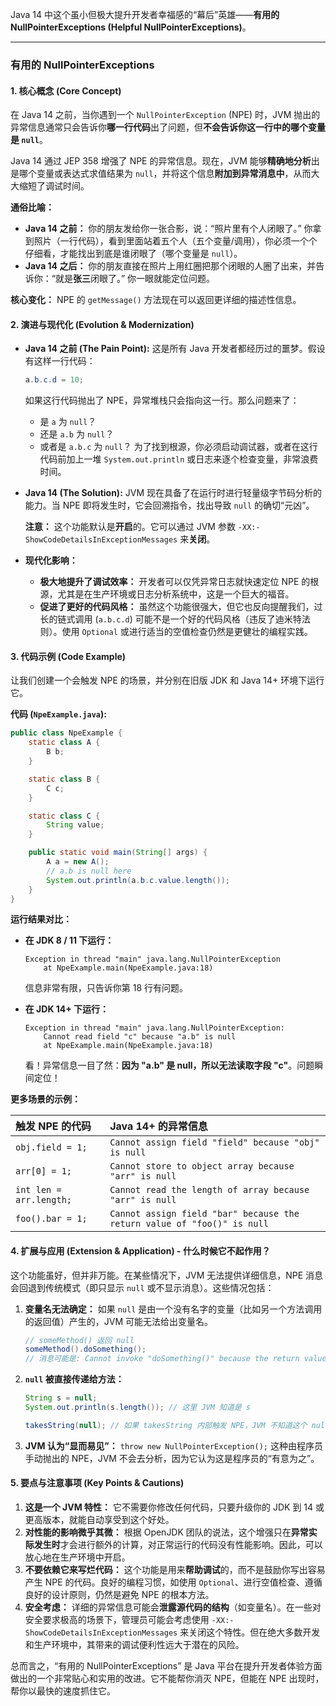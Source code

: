 Java 14 中这个虽小但极大提升开发者幸福感的“幕后”英雄——**有用的 NullPointerExceptions (Helpful NullPointerExceptions)**。

---

### 有用的 NullPointerExceptions

#### 1. 核心概念 (Core Concept)

在 Java 14 之前，当你遇到一个 `NullPointerException` (NPE) 时，JVM 抛出的异常信息通常只会告诉你**哪一行代码**出了问题，但**不会告诉你这一行中的哪个变量是 `null`**。

Java 14 通过 JEP 358 增强了 NPE 的异常信息。现在，JVM 能够**精确地分析**出是哪个变量或表达式求值结果为 `null`，并将这个信息**附加到异常消息中**，从而大大缩短了调试时间。

**通俗比喻：**
*   **Java 14 之前：**
    你的朋友发给你一张合影，说：“照片里有个人闭眼了。” 你拿到照片（一行代码），看到里面站着五个人（五个变量/调用），你必须一个个仔细看，才能找出到底是谁闭眼了（哪个变量是 `null`）。
*   **Java 14 之后：**
    你的朋友直接在照片上用红圈把那个闭眼的人圈了出来，并告诉你：“就是**张三**闭眼了。” 你一眼就能定位问题。

**核心变化：** NPE 的 `getMessage()` 方法现在可以返回更详细的描述性信息。

#### 2. 演进与现代化 (Evolution & Modernization)

*   **Java 14 之前 (The Pain Point):**
    这是所有 Java 开发者都经历过的噩梦。假设有这样一行代码：
    ```java
    a.b.c.d = 10;
    ```
    如果这行代码抛出了 NPE，异常堆栈只会指向这一行。那么问题来了：
    *   是 `a` 为 `null`？
    *   还是 `a.b` 为 `null`？
    *   或者是 `a.b.c` 为 `null`？
    为了找到根源，你必须启动调试器，或者在这行代码前加上一堆 `System.out.println` 或日志来逐个检查变量，非常浪费时间。

*   **Java 14 (The Solution):**
    JVM 现在具备了在运行时进行轻量级字节码分析的能力。当 NPE 即将发生时，它会回溯指令，找出导致 `null` 的确切“元凶”。

    **注意：** 这个功能默认是**开启**的。它可以通过 JVM 参数 `-XX:-ShowCodeDetailsInExceptionMessages` 来**关闭**。

*   **现代化影响：**
    *   **极大地提升了调试效率：** 开发者可以仅凭异常日志就快速定位 NPE 的根源，尤其是在生产环境或日志分析系统中，这是一个巨大的福音。
    *   **促进了更好的代码风格：** 虽然这个功能很强大，但它也反向提醒我们，过长的链式调用 (`a.b.c.d`) 可能不是一个好的代码风格（违反了迪米特法则）。使用 `Optional` 或进行适当的空值检查仍然是更健壮的编程实践。

#### 3. 代码示例 (Code Example)

让我们创建一个会触发 NPE 的场景，并分别在旧版 JDK 和 Java 14+ 环境下运行它。

**代码 (`NpeExample.java`):**
```java
public class NpeExample {
    static class A {
        B b;
    }

    static class B {
        C c;
    }

    static class C {
        String value;
    }

    public static void main(String[] args) {
        A a = new A();
        // a.b is null here
        System.out.println(a.b.c.value.length()); 
    }
}
```

**运行结果对比：**

*   **在 JDK 8 / 11 下运行：**
    ```
    Exception in thread "main" java.lang.NullPointerException
        at NpeExample.main(NpeExample.java:18)
    ```
    信息非常有限，只告诉你第 18 行有问题。

*   **在 JDK 14+ 下运行：**
    ```
    Exception in thread "main" java.lang.NullPointerException: 
        Cannot read field "c" because "a.b" is null
        at NpeExample.main(NpeExample.java:18)
    ```
    看！异常信息一目了然：**因为 "a.b" 是 null，所以无法读取字段 "c"**。问题瞬间定位！

**更多场景的示例：**

| 触发 NPE 的代码 | Java 14+ 的异常信息 |
| :--- | :--- |
| `obj.field = 1;` | `Cannot assign field "field" because "obj" is null` |
| `arr[0] = 1;` | `Cannot store to object array because "arr" is null` |
| `int len = arr.length;` | `Cannot read the length of array because "arr" is null` |
| `foo().bar = 1;` | `Cannot assign field "bar" because the return value of "foo()" is null` |

#### 4. 扩展与应用 (Extension & Application) - **什么时候它不起作用？**

这个功能虽好，但并非万能。在某些情况下，JVM 无法提供详细信息，NPE 消息会回退到传统模式（即只显示 `null` 或不显示消息）。这些情况包括：

1.  **变量名无法确定：** 如果 `null` 是由一个没有名字的变量（比如另一个方法调用的返回值）产生的，JVM 可能无法给出变量名。
    ```java
    // someMethod() 返回 null
    someMethod().doSomething();
    // 消息可能是: Cannot invoke "doSomething()" because the return value of "someMethod()" is null
    ```
2.  **`null` 被直接传递给方法：**
    ```java
    String s = null;
    System.out.println(s.length()); // 这里 JVM 知道是 s
    
    takesString(null); // 如果 takesString 内部触发 NPE，JVM 不知道这个 null 来自哪里
    ```
3.  **JVM 认为“显而易见”：**
    `throw new NullPointerException();` 这种由程序员手动抛出的 NPE，JVM 不会去分析，因为它认为这是程序员的“有意为之”。

#### 5. 要点与注意事项 (Key Points & Cautions)

1.  **这是一个 JVM 特性：** 它不需要你修改任何代码，只要升级你的 JDK 到 14 或更高版本，就能自动享受到这个好处。
2.  **对性能的影响微乎其微：** 根据 OpenJDK 团队的说法，这个增强只在**异常实际发生时**才会进行额外的计算，对正常运行的代码没有性能影响。因此，可以放心地在生产环境中开启。
3.  **不要依赖它来写烂代码：** 这个功能是用来**帮助调试**的，而不是鼓励你写出容易产生 NPE 的代码。良好的编程习惯，如使用 `Optional`、进行空值检查、遵循良好的设计原则，仍然是避免 NPE 的根本方法。
4.  **安全考虑：** 详细的异常信息可能会**泄露源代码的结构**（如变量名）。在一些对安全要求极高的场景下，管理员可能会考虑使用 `-XX:-ShowCodeDetailsInExceptionMessages` 来关闭这个特性。但在绝大多数开发和生产环境中，其带来的调试便利性远大于潜在的风险。

总而言之，“有用的 NullPointerExceptions” 是 Java 平台在提升开发者体验方面做出的一个非常贴心和实用的改进。它不能帮你消灭 NPE，但能在 NPE 出现时，帮你以最快的速度抓住它。